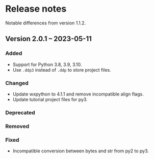 # Release notes

Notable differences from version 1.1.2.

## Version 2.0.1 – 2023-05-11

### Added

- Support for Python 3.8, 3.9, 3.10.
- Use `.ddp3` instead of `.ddp` to store project files.

### Changed

- Update wxpython to 4.1.1 and remove incompatible align flags.
- Update tutorial project files for py3.

### Deprecated

### Removed

### Fixed

- Incompatible conversion between bytes and str from py2 to py3.
